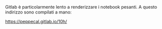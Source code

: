 Gitlab è particolarmente lento a renderizzare i notebook pesanti.
A questo indirizzo sono compilati a mano: 

<https://peppecal.gitlab.io/10h/>


